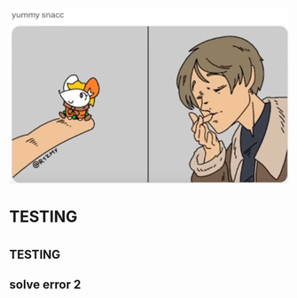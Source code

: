 <p align="center">
    <img src="./wut.png" alt="img">
</p>
<h1>TESTING<h1>

<h2>TESTING<h2>
solve error 2